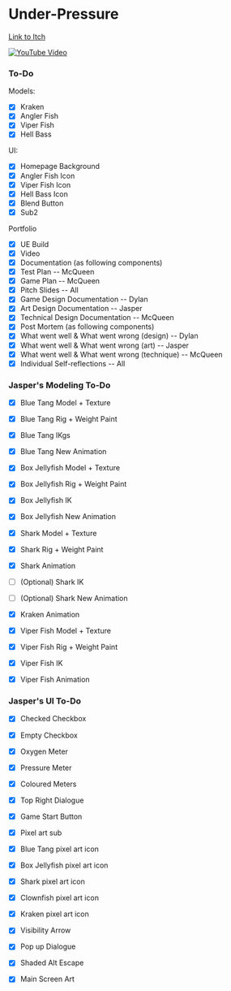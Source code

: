 # Under-Pressure
[Link to Itch](https://mcqueenma777.itch.io/under-pressure)

[![YouTube Video](https://img.youtube.com/vi/qwRGdiPoVYw/0.jpg)]([https://www.youtube.com/watch?v=qwRGdiPoVYw])


### To-Do
Models:
- [x] Kraken
- [x] Angler Fish
- [x] Viper Fish
- [x] Hell Bass

UI:
- [x] Homepage Background
- [x] Angler Fish Icon
- [x] Viper Fish Icon
- [x] Hell Bass Icon
- [x] Blend Button
- [x] Sub2

Portfolio
- [x] UE Build
- [x] Video
- [x] Documentation (as following components)
- [x] Test Plan -- McQueen
- [x] Game Plan -- McQueen
- [x] Pitch Slides -- All
- [x] Game Design Documentation -- Dylan
- [x] Art Design Documentation -- Jasper
- [x] Technical Design Documentation -- McQueen
- [x] Post Mortem (as following components)
- [x] What went well & What went wrong (design) -- Dylan
- [x] What went well & What went wrong (art) -- Jasper
- [x] What went well & What went wrong (technique) -- McQueen
- [x] Individual Self-reflections -- All
      
### Jasper's Modeling To-Do
- [x] Blue Tang Model + Texture
- [x] Blue Tang Rig + Weight Paint
- [x] Blue Tang IKgs
- [x] Blue Tang New Animation
- [x] Box Jellyfish Model + Texture
- [x] Box Jellyfish Rig + Weight Paint
- [x] Box Jellyfish IK
- [x] Box Jellyfish New Animation
- [x] Shark Model + Texture
- [x] Shark Rig + Weight Paint
- [x] Shark Animation
- [ ] (Optional) Shark IK
- [ ] (Optional) Shark New Animation
- [x] Kraken Animation
- [x] Viper Fish Model + Texture
- [x] Viper Fish Rig + Weight Paint
- [x] Viper Fish IK
- [x] Viper Fish Animation


### Jasper's UI To-Do
- [x] Checked Checkbox
- [x] Empty Checkbox
- [x] Oxygen Meter
- [x] Pressure Meter
- [x] Coloured Meters
- [x] Top Right Dialogue
- [x] Game Start Button
- [x] Pixel art sub
- [x] Blue Tang pixel art icon
- [x] Box Jellyfish pixel art icon
- [x] Shark pixel art icon
- [x] Clownfish pixel art icon
- [x] Kraken pixel art icon
- [x] Visibility Arrow
- [x] Pop up Dialogue
- [x] Shaded Alt Escape
- [x] Main Screen Art

